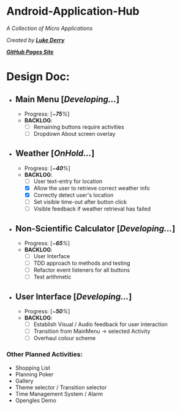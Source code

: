 # Android-Application-Hub  
_A Collection of Micro Applications_  
  
_Created by_ [_**Luke Derry**_](https://www.linkedin.com/in/lukederry/)  

[_**GitHub Pages Site**_](https://lukederrynz.github.io/Android-Application-Hub/)

# Design Doc:  

- ## Main Menu [_Developing..._]  
  - Progress: [_~**75**%_]  
  - **BACKLOG**:  
    - [ ] Remaining buttons require activities 
    - [ ] Dropdown About screen overlay
    
- ## Weather [_OnHold..._]  
  - Progress: [_~**40**%_]  
  - **BACKLOG**:  
    - [ ] User text-entry for location  
    - [x] Allow the user to retrieve correct weather info  
    - [x] Correctly detect user's location  
    - [ ] Set visible time-out after button click  
    - [ ] Visible feedback if weather retrieval has failed  
    
- ## Non-Scientific Calculator [_Developing..._]  
  - Progress: [_~**65**%_]  
  - **BACKLOG**:  
    - [ ] User Interface  
    - [ ] TDD approach to methods and testing  
    - [ ] Refactor event listeners for all buttons  
    - [ ] Test arithmetic  
  
- ## User Interface [_Developing..._]
  - Progress: [_~**50**%_]
  - **BACKLOG**:  
    - [ ] Establish Visual / Audio feedback for user interaction  
    - [ ] Transition from MainMenu -> selected Activity  
    - [ ] Overhaul colour scheme  
    
### Other Planned Activities:  
- Shopping List  
- Planning Poker  
- Gallery  
- Theme selector / Transition selector  
- Time Management System  / Alarm  
- Opengles Demo  
  
